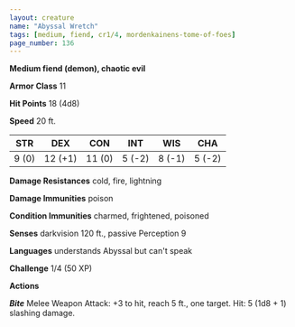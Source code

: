 ```yaml
---
layout: creature
name: "Abyssal Wretch"
tags: [medium, fiend, cr1/4, mordenkainens-tome-of-foes]
page_number: 136
---
```


**Medium fiend (demon), chaotic evil**

**Armor Class** 11

**Hit Points** 18  (4d8)

**Speed** 20 ft.

|   STR   |   DEX   |   CON   |   INT   |   WIS   |   CHA   |
|:-------:|:-------:|:-------:|:-------:|:-------:|:-------:|
| 9 (0) | 12 (+1) | 11 (0) | 5 (-2) | 8 (-1) | 5 (-2) |

**Damage Resistances** cold, fire, lightning

**Damage Immunities** poison

**Condition Immunities** charmed, frightened, poisoned

**Senses** darkvision 120 ft., passive Perception 9

**Languages** understands Abyssal but can't speak

**Challenge** 1/4 (50 XP)

**Actions**

***Bite*** Melee Weapon Attack: +3 to hit, reach 5 ft., one target. Hit: 5 (1d8 + 1) slashing damage.